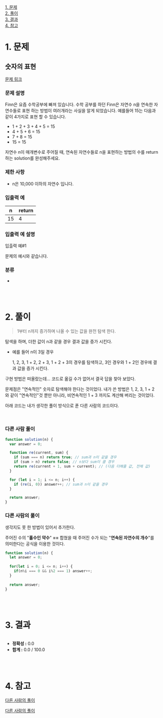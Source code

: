 [1. 문제](#1-문제)  
[2. 풀이](#2-풀이)  
[3. 결과](#3-결과)  
[4. 참고](#4-참고)  

# 1. 문제

## 숫자의 표현

[문제 링크](https://programmers.co.kr/learn/courses/30/lessons/12924)

### 문제 설명

Finn은 요즘 수학공부에 빠져 있습니다. 수학 공부를 하던 Finn은 자연수 n을 연속한 자연수들로 표현 하는 방법이 여러개라는 사실을 알게 되었습니다. 예를들어 15는 다음과 같이 4가지로 표현 할 수 있습니다.

- 1 + 2 + 3 + 4 + 5 = 15
- 4 + 5 + 6 = 15
- 7 + 8 = 15
- 15 = 15

자연수 n이 매개변수로 주어질 때, 연속된 자연수들로 n을 표현하는 방법의 수를 return하는 solution를 완성해주세요.

### 제한 사항

- n은 10,000 이하의 자연수 입니다.

### 입출력 예

|n|return|
|-|-|
|15|4|

### 입출력 예 설명

입출력 예#1

문제의 예시와 같습니다.

### 분류

- 

<br><br>

# 2. 풀이

> 1부터 n까지 증가하며 나올 수 있는 값을 완전 탐색 한다.
> 

탐색을 하며, 더한 값이 n과 같을 경우 결과 값을 증가 시킨다.

- 예를 들어 n이 3일 경우
    
    1, 2, 3, 1 + 2, 2 + 3, 1 + 2 + 3의 경우를 탐색하고, 3인 경우와 1 + 2인 경우에 결과 값을 증가 시킨다.
    

구현 방법은 떠올랐는데... 코드로 옮길 수가 없어서 결국 답을 찾아 보았다.

문제점은 "연속적인" 숫자로 탐색해야 한다는 것이었다. 내가 쓴 방법은 1, 2, 3, 1 + 2 와 같이 "연속적인"것 뿐만 아니라, 비연속적인 1 + 3 까지도 계산해 버리는 것이었다.

아래 코드는 내가 생각한 풀이 방식으로 푼 다른 사람의 코드이다.

<br>

### 다른 사람 풀이

```jsx
function solution(n) {
  var answer = 0;

  function re(current, sum) {
    if (sum === n) return true; // sum과 n이 같을 경우
    if (sum > n) return false; // n보다 sum이 클 경우
    return re(current + 1, sum + current); // (다음 더해줄 값, 전체 값)
  }

  for (let i = 1; i <= n; i++) {
    if (re(i, 0)) answer++; // sum과 n이 같을 경우
  }

  return answer;
}
```

### 다른 사람의 풀이

생각지도 못 한 방법이 있어서 추가한다.

주어진 수의 "**홀수인 약수**" **==** 합쳤을 때 주어진 수가 되는 "**연속된 자연수의 개수**"를 의미한다는 공식을 이용한 것이다.

```jsx
function solution(n) {
  let answer = 0;
  
  for(let i = 0; i <= n; i++) {
  	if(n%i === 0 && i%2 === 1) answer++;
  }
  
  return answer;
}
```

<br><br>

# 3. 결과

```jsx

```

- **정확성 :** 0.0
- **합계 :** 0.0 / 100.0

<br><br>

# 4. 참고

[다른 사람의 풀이](https://webigotr.tistory.com/315)

[다른 사람의 풀이](https://velog.io/@feyouhyun0957/프로그래머스-숫자의-표현-JS)
